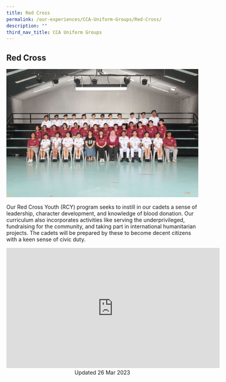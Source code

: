 ```yaml
---
title: Red Cross
permalink: /our-experiences/CCA-Uniform-Groups/Red-Cross/
description: ""
third_nav_title: CCA Uniform Groups
---
```

## Red Cross 

![](/images/JS-Red%20Cross%20Youth.jpg)

Our Red Cross Youth (RCY) program seeks to instill in our cadets a sense of leadership, character development, and knowledge of blood donation. Our curriculum also incorporates activities like serving the underprivileged, fundraising for the community, and taking part in international humanitarian projects. The cadets will be prepared by these to become decent citizens with a keen sense of civic duty.

<iframe width="560" height="315" src="https://www.youtube.com/embed/q0S3ExUfhLM" title="YouTube video player" frameborder="0" allow="accelerometer; autoplay; clipboard-write; encrypted-media; gyroscope; picture-in-picture; web-share" allowfullscreen></iframe>

<center> Updated 26 Mar 2023 </center>